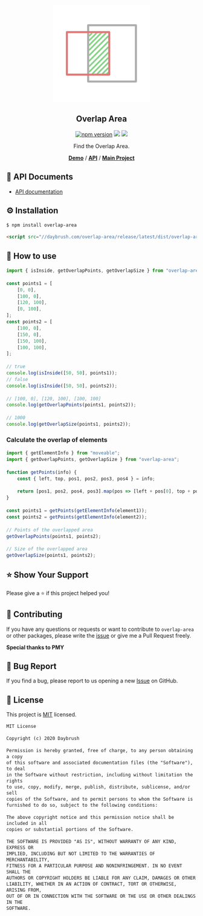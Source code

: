 
<p align="middle" ><img src="https://raw.githubusercontent.com/daybrush/overlap-area/master/demo/images/logo.png" /></p>
<h2 align="middle">Overlap Area</h2>
<p align="middle">
<a href="https://www.npmjs.com/package/overlap-area" target="_blank"><img src="https://img.shields.io/npm/v/overlap-area.svg?style=flat-square&color=007acc&label=version" alt="npm version" /></a>
<img src="https://img.shields.io/badge/language-typescript-blue.svg?style=flat-square"/>
<a href="https://github.com/daybrush/overlap-area/blob/master/LICENSE" target="_blank"><img src="https://img.shields.io/github/license/daybrush/overlap-area.svg?style=flat-square&label=license&color=08CE5D"/></a>
</p>
<p align="middle">Find the Overlap Area.</p>

<p align="middle">
    <a href="https://daybrush.com/overlap-area" target="_blank"><strong>Demo</strong></a> /
    <a href="https://daybrush.com/overlap-area/release/latest/doc/" target="_blank"><strong>API</strong></a> /
    <a href="https://github.com/daybrush/scena" target="_blank"><strong>Main Project</strong></a>
</p>

## 📄 API Documents
* [API documentation](https://daybrush.com/overlap-area/release/latest/doc/)

## ⚙️ Installation
```bash
$ npm install overlap-area
```

```html
<script src="//daybrush.com/overlap-area/release/latest/dist/overlap-area.min.js"></script>
```

## 🚀 How to use
```ts
import { isInside, getOverlapPoints, getOverlapSize } from "overlap-area";

const points1 = [
    [0, 0],
    [100, 0],
    [120, 100],
    [0, 100],
];
const points2 = [
    [100, 0],
    [150, 0],
    [150, 100],
    [100, 100],
];

// true
console.log(isInside([50, 50], points1));
// false
console.log(isInside([50, 50], points2));

// [100, 0], [120, 100], [100, 100]
console.log(getOverlapPoints(points1, points2));

// 1000
console.log(getOverlapSize(points1, points2));
```

### Calculate the overlap of elements
```js
import { getElementInfo } from "moveable";
import { getOverlapPoints, getOverlapSize } from "overlap-area";

function getPoints(info) {
    const { left, top, pos1, pos2, pos3, pos4 } = info;

    return [pos1, pos2, pos4, pos3].map(pos => [left + pos[0], top + pos[1]]);
}

const points1 = getPoints(getElementInfo(element1));
const points2 = getPoints(getElementInfo(element2));

// Points of the overlapped area
getOverlapPoints(points1, points2);

// Size of the overlapped area
getOverlapSize(points1, points2);
```

## ⭐️ Show Your Support
Please give a ⭐️ if this project helped you!

## 👏 Contributing

If you have any questions or requests or want to contribute to `overlap-area` or other packages, please write the [issue](https://github.com/daybrush/overlap-area/issues) or give me a Pull Request freely.

**Special thanks to PMY**

## 🐞 Bug Report

If you find a bug, please report to us opening a new [Issue](https://github.com/daybrush/overlap-area/issues) on GitHub.


## 📝 License

This project is [MIT](https://github.com/daybrush/overlap-area/blob/master/LICENSE) licensed.

```
MIT License

Copyright (c) 2020 Daybrush

Permission is hereby granted, free of charge, to any person obtaining a copy
of this software and associated documentation files (the "Software"), to deal
in the Software without restriction, including without limitation the rights
to use, copy, modify, merge, publish, distribute, sublicense, and/or sell
copies of the Software, and to permit persons to whom the Software is
furnished to do so, subject to the following conditions:

The above copyright notice and this permission notice shall be included in all
copies or substantial portions of the Software.

THE SOFTWARE IS PROVIDED "AS IS", WITHOUT WARRANTY OF ANY KIND, EXPRESS OR
IMPLIED, INCLUDING BUT NOT LIMITED TO THE WARRANTIES OF MERCHANTABILITY,
FITNESS FOR A PARTICULAR PURPOSE AND NONINFRINGEMENT. IN NO EVENT SHALL THE
AUTHORS OR COPYRIGHT HOLDERS BE LIABLE FOR ANY CLAIM, DAMAGES OR OTHER
LIABILITY, WHETHER IN AN ACTION OF CONTRACT, TORT OR OTHERWISE, ARISING FROM,
OUT OF OR IN CONNECTION WITH THE SOFTWARE OR THE USE OR OTHER DEALINGS IN THE
SOFTWARE.
```